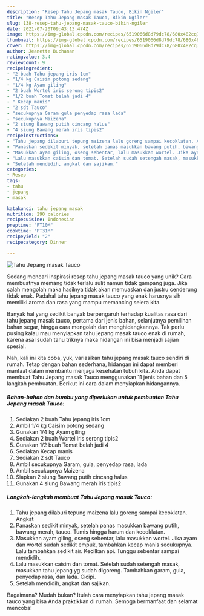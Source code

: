 ```yaml
---
description: "Resep Tahu Jepang masak Tauco, Bikin Ngiler"
title: "Resep Tahu Jepang masak Tauco, Bikin Ngiler"
slug: 138-resep-tahu-jepang-masak-tauco-bikin-ngiler
date: 2021-07-20T09:43:13.474Z
image: https://img-global.cpcdn.com/recipes/6519066d8d79dc78/680x482cq70/tahu-jepang-masak-tauco-foto-resep-utama.jpg
thumbnail: https://img-global.cpcdn.com/recipes/6519066d8d79dc78/680x482cq70/tahu-jepang-masak-tauco-foto-resep-utama.jpg
cover: https://img-global.cpcdn.com/recipes/6519066d8d79dc78/680x482cq70/tahu-jepang-masak-tauco-foto-resep-utama.jpg
author: Jeanette Buchanan
ratingvalue: 3.4
reviewcount: 9
recipeingredient:
- "2 buah Tahu jepang iris 1cm"
- "1/4 kg Caisim potong sedang"
- "1/4 kg Ayam giling"
- "2 buah Wortel iris serong tipis2"
- "1/2 buah Tomat belah jadi 4"
- " Kecap manis"
- "2 sdt Tauco"
- "secukupnya Garam gula penyedap rasa lada"
- "secukupnya Maizena"
- "2 siung Bawang putih cincang halus"
- "4 siung Bawang merah iris tipis2"
recipeinstructions:
- "Tahu jepang dilaburi tepung maizena lalu goreng sampai kecoklatan. Angkat"
- "Panaskan sedikit minyak, setelah panas masukkan bawang putih, bawang merah, tauco. Tumis hingga harum dan kecoklatan."
- "Masukkan ayam giling, oseng sebentar, lalu masukkan wortel. Jika ayam dan wortel sudah sedikit empuk, tambahkan kecap manis secukupnya. Lalu tambahkan sedikit air. Kecilkan api. Tunggu sebentar sampai mendidih."
- "Lalu masukkan caisim dan tomat. Setelah sudah setengah masak, masukkan tahu jepang yg sudah digoreng. Tambahkan garam, gula, penyedap rasa, dan lada. Cicipi."
- "Setelah mendidih, angkat dan sajikan."
categories:
- Resep
tags:
- tahu
- jepang
- masak

katakunci: tahu jepang masak 
nutrition: 290 calories
recipecuisine: Indonesian
preptime: "PT10M"
cooktime: "PT31M"
recipeyield: "2"
recipecategory: Dinner

---
```



![Tahu Jepang masak Tauco](https://img-global.cpcdn.com/recipes/6519066d8d79dc78/680x482cq70/tahu-jepang-masak-tauco-foto-resep-utama.jpg)

Sedang mencari inspirasi resep tahu jepang masak tauco yang unik? Cara membuatnya memang tidak terlalu sulit namun tidak gampang juga. Jika salah mengolah maka hasilnya tidak akan memuaskan dan justru cenderung tidak enak. Padahal tahu jepang masak tauco yang enak harusnya sih memiliki aroma dan rasa yang mampu memancing selera kita.

Banyak hal yang sedikit banyak berpengaruh terhadap kualitas rasa dari tahu jepang masak tauco, pertama dari jenis bahan, selanjutnya pemilihan bahan segar, hingga cara mengolah dan menghidangkannya. Tak perlu pusing kalau mau menyiapkan tahu jepang masak tauco enak di rumah, karena asal sudah tahu triknya maka hidangan ini bisa menjadi sajian spesial.




Nah, kali ini kita coba, yuk, variasikan tahu jepang masak tauco sendiri di rumah. Tetap dengan bahan sederhana, hidangan ini dapat memberi manfaat dalam membantu menjaga kesehatan tubuh kita. Anda dapat membuat Tahu Jepang masak Tauco menggunakan 11 jenis bahan dan 5 langkah pembuatan. Berikut ini cara dalam menyiapkan hidangannya.

<!--inarticleads1-->

##### Bahan-bahan dan bumbu yang diperlukan untuk pembuatan Tahu Jepang masak Tauco:

1. Sediakan 2 buah Tahu jepang iris 1cm
1. Ambil 1/4 kg Caisim potong sedang
1. Gunakan 1/4 kg Ayam giling
1. Sediakan 2 buah Wortel iris serong tipis2
1. Gunakan 1/2 buah Tomat belah jadi 4
1. Sediakan  Kecap manis
1. Sediakan 2 sdt Tauco
1. Ambil secukupnya Garam, gula, penyedap rasa, lada
1. Ambil secukupnya Maizena
1. Siapkan 2 siung Bawang putih cincang halus
1. Gunakan 4 siung Bawang merah iris tipis2




<!--inarticleads2-->

##### Langkah-langkah membuat Tahu Jepang masak Tauco:

1. Tahu jepang dilaburi tepung maizena lalu goreng sampai kecoklatan. Angkat
1. Panaskan sedikit minyak, setelah panas masukkan bawang putih, bawang merah, tauco. Tumis hingga harum dan kecoklatan.
1. Masukkan ayam giling, oseng sebentar, lalu masukkan wortel. Jika ayam dan wortel sudah sedikit empuk, tambahkan kecap manis secukupnya. Lalu tambahkan sedikit air. Kecilkan api. Tunggu sebentar sampai mendidih.
1. Lalu masukkan caisim dan tomat. Setelah sudah setengah masak, masukkan tahu jepang yg sudah digoreng. Tambahkan garam, gula, penyedap rasa, dan lada. Cicipi.
1. Setelah mendidih, angkat dan sajikan.




Bagaimana? Mudah bukan? Itulah cara menyiapkan tahu jepang masak tauco yang bisa Anda praktikkan di rumah. Semoga bermanfaat dan selamat mencoba!
